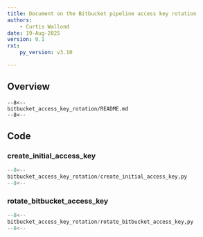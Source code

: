 ```yaml
---
title: Document on the Bitbucket pipeline access key rotation
authors:
    - Curtis Wallond
date: 19-Aug-2025
version: 0.1
rxt:
    py_version: v3.10

---
```


## Overview

```text
--8<--
bitbucket_access_key_rotation/README.md
--8<--
```

## Code

### create_initial_access_key

```python
--8<--
bitbucket_access_key_rotation/create_initial_access_key,py
--8<--
```

### rotate_bitbucket_access_key

```python
--8<--
bitbucket_access_key_rotation/rotate_bitbucket_access_key,py
--8<--
```
